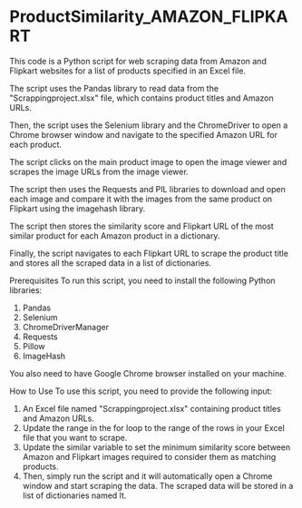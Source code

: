 # ProductSimilarity_AMAZON_FLIPKART

This code is a Python script for web scraping data from Amazon and Flipkart websites for a list of products specified in an Excel file.

The script uses the Pandas library to read data from the "Scrappingproject.xlsx" file, which contains product titles and Amazon URLs.

Then, the script uses the Selenium library and the ChromeDriver to open a Chrome browser window and navigate to the specified Amazon URL for each product.

The script clicks on the main product image to open the image viewer and scrapes the image URLs from the image viewer.

The script then uses the Requests and PIL libraries to download and open each image and compare it with the images from the same product on Flipkart using the imagehash library.

The script then stores the similarity score and Flipkart URL of the most similar product for each Amazon product in a dictionary.

Finally, the script navigates to each Flipkart URL to scrape the product title and stores all the scraped data in a list of dictionaries.

Prerequisites
To run this script, you need to install the following Python libraries:

1. Pandas
2. Selenium
3. ChromeDriverManager
4. Requests
5. Pillow
6. ImageHash

You also need to have Google Chrome browser installed on your machine.

How to Use
To use this script, you need to provide the following input:
1. An Excel file named "Scrappingproject.xlsx" containing product titles and Amazon URLs.
2. Update the range in the for loop to the range of the rows in your Excel file that you want to scrape.
3. Update the similar variable to set the minimum similarity score between Amazon and Flipkart images required to consider them as matching products.
4. Then, simply run the script and it will automatically open a Chrome window and start scraping the data. The scraped data will be stored in a list of dictionaries named lt.
